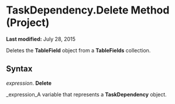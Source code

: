 
# TaskDependency.Delete Method (Project)

 **Last modified:** July 28, 2015

Deletes the  **TableField** object from a **TableFields** collection.

## Syntax

 _expression_. **Delete**

 _expression_A variable that represents a  **TaskDependency** object.

